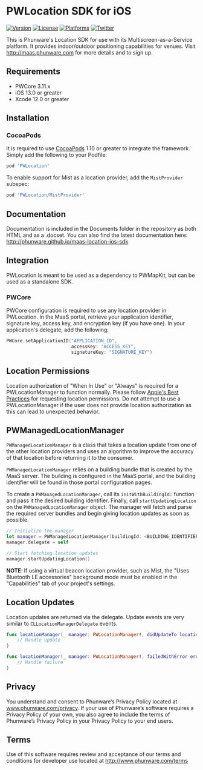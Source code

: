 PWLocation SDK for iOS
================
[![Version](https://img.shields.io/cocoapods/v/PWLocation.svg?style=flat-square)](https://cocoapods.org/pods/PWLocation) [![License](https://img.shields.io/cocoapods/l/PWLocation.svg?style=flat-square)](https://cocoapods.org/pods/PWLocation) [![Platforms](https://img.shields.io/cocoapods/p/PWLocation?style=flat-square)](https://cocoapods.org/pods/PWLocation) [![Twitter](https://img.shields.io/badge/twitter-@phunware-blue.svg?style=flat-square)](https://twitter.com/phunware)

This is Phunware's Location SDK for use with its Multiscreen-as-a-Service platform. It provides indoor/outdoor positioning capabilities for venues. Visit http://maas.phunware.com for more details and to sign up.

Requirements
------------
- PWCore 3.11.x
- iOS 13.0 or greater
- Xcode 12.0 or greater

Installation
------------
### CocoaPods
It is required to use [CocoaPods](http://www.cocoapods.org) 1.10 or greater to integrate the framework. Simply add the following to your Podfile:

````ruby
pod 'PWLocation'
````

To enable support for Mist as a location provider, add the `MistProvider` subspec:

````ruby
pod 'PWLocation/MistProvider'
````

Documentation
------------
Documentation is included in the Documents folder in the repository as both HTML and as a .docset. You can also find the latest documentation here: http://phunware.github.io/maas-location-ios-sdk

Integration
-----------
PWLocation is meant to be used as a dependency to PWMapKit, but can be used as a standalone SDK.

### PWCore
PWCore configuration is required to use any location provider in PWLocation. In the MaaS portal, retrieve your application identifier, signature key, access key, and encryption key (if you have one). In your application's delegate, add the following:

````swift
PWCore.setApplicationID("APPLICATION_ID",
                        accessKey: "ACCESS_KEY",
                        signatureKey: "SIGNATURE_KEY")
````

## Location Permissions
Location authorization of "When In Use" or "Always" is required for a PWLocationManager to function normally. Please follow [Apple's Best Practices](https://developer.apple.com/documentation/corelocation/choosing_the_authorization_level_for_location_services) for requesting location permissions. Do not attempt to use a PWLocationManager if the user does not provide location authorization as this can lead to unexpected behavior.

## PWManagedLocationManager
`PWManagedLocationManager` is a class that takes a location update from one of the other location providers and uses an algorithm to improve the accuracy of that location before returning it to the consumer.

`PWManagedLocationManager` relies on a building bundle that is created by the MaaS server. The building is configured in the MaaS portal, and the building identifier will be found in those portal configuration pages.

To create a `PWManagedLocationManager`, call its `initWithBuildingId:` function and pass it the desired building identifier. Finally, call `startUpdatingLocation` on the `PWManagedLocationManager` object. The manager will fetch and parse the required server bundles and begin giving location updates as soon as possible.

````swift
// Initialize the manager
let manager = PWManagedLocationManager(buildingId: <BUILDING_IDENTIFIER>)
manager.delegate = self

// Start fetching location updates
manager.startUpdatingLocation()
````

**NOTE**: If using a virtual beacon location provider, such as Mist, the "Uses Bluetooth LE accessories" background mode must be enabled in the "Capabilities" tab of your project's settings.

## Location Updates
Location updates are returned via the delegate. Update events are very similar to `CLLocationManagerDelegate` events.

````swift
func locationManager(_ manager: PWLocationManager!, didUpdateTo location: PWLocationProtocol!) {
    // Handle update
}

func locationManager(_ manager: PWLocationManager!, failedWithError error: Error!) {
    // Handle failure
}
````

Privacy
-----------
You understand and consent to Phunware’s Privacy Policy located at www.phunware.com/privacy. If your use of Phunware’s software requires a Privacy Policy of your own, you also agree to include the terms of Phunware’s Privacy Policy in your Privacy Policy to your end users.

Terms
-----------
Use of this software requires review and acceptance of our terms and conditions for developer use located at http://www.phunware.com/terms
